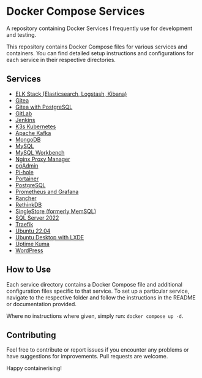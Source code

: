 # Docker Compose Services

A repository containing Docker Services I frequently use for development and testing. 

This repository contains Docker Compose files for various services and containers. You can find detailed setup instructions and configurations for each service in their respective directories.

## Services

- [ELK Stack (Elasticsearch, Logstash, Kibana)](elk)
- [Gitea](gitea)
- [Gitea with PostgreSQL](gitea-postgres)
- [GitLab](gitlab)
- [Jenkins](jenkins)
- [K3s Kubernetes](k3s)
- [Apache Kafka](kafka)
- [MongoDB](mongo)
- [MySQL](mysql)
- [MySQL Workbench](mysql-workbench)
- [Nginx Proxy Manager](nginx-proxy-manager)
- [pgAdmin](pgadmin)
- [Pi-hole](pi-hole)
- [Portainer](portainer)
- [PostgreSQL](postgres)
- [Prometheus and Grafana](prometheus-grafana)
- [Rancher](rancher)
- [RethinkDB](rethinkdb)
- [SingleStore (formerly MemSQL)](singlestore)
- [SQL Server 2022](sql-server-2022)
- [Traefik](traefik)
- [Ubuntu 22.04](ubuntu-22)
- [Ubuntu Desktop with LXDE](ubuntu-desktop-lxde)
- [Uptime Kuma](uptime-kuma)
- [WordPress](wordpress)

## How to Use

Each service directory contains a Docker Compose file and additional configuration files specific to that service. To set up a particular service, navigate to the respective folder and follow the instructions in the README or documentation provided. 

Where no instructions where given, simply run: `docker compose up -d`.

## Contributing

Feel free to contribute or report issues if you encounter any problems or have suggestions for improvements. Pull requests are welcome.

Happy containerising!

